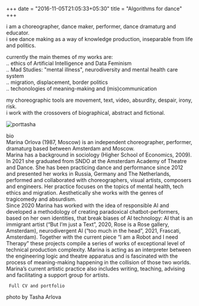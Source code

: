 +++
date = "2016-11-05T21:05:33+05:30"
title = "Algorithms for dance"
+++

i am a choreographer, dance maker, performer, dance dramaturg and educator.   
i see dance making as a way of knowledge production, inseparable from life and politics.  

currently the main themes of my works are:  
.. ethics of Artificial Intelligence and Data Feminism  
.. Mad Studies: "mental illness", neurodiversity and mental health care system  
.. migration, displacement, border politics  
.. techonologies of meaning-making and (mis)communication  
  
   
my choreographic tools are movement, text, video, absurdity, despair, irony, risk.  
i work with the crossovers of biographical, abstract and fictional.
     
![porttasha][1]

bio  
Marina Orlova (1987, Moscow) is an independent choreographer, performer, dramaturg based between Amsterdam and Moscow.  
Marina has a background in sociology (Higher School of Economics, 2009).
In 2021 she graduated from SNDO at the Amsterdam Academy of Theatre and Dance. 
She has been practiсing dance and performance since 2012 and presented her works in Russia, Germany and The Netherlands, performed and collaborated with choreographers, visual artists, composers and engineers. Her practice focuses on the topics of mental health, tech ethics and migration. Aesthetically she works with the genres of tragicomedy and absurdism.  
Since 2020 Marina has worked with the idea of responsible AI and developed a methodology of creating paradoxical chatbot-performers, based on her own identities, that break biases of AI technology: AI that is an immigrant artist (“But I’m just a Text”, 2020, Rose is a Rose gallery, Amsterdam), neurodivergent AI (“too much in the head”, 2021, Frascati, Amsterdam). Together with the current piece “I am a Robot and I need Therapy” these projects compile a series of works of exceptional level of technical production complexity. Marina is acting as an interpreter between the engineering logic and theatre apparatus and is fascinated with the process of meaning-making happening in the collision of those two worlds. Marina’s current artistic practice also includes writing, teaching, advising and facilitating a support group for artists.  









     Full CV and portfolio 




photo by Tasha Arlova

[1]: /img/portfolio/porttasha.jpg

